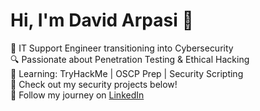 # Hi, I'm David Arpasi 👋  
🚀 IT Support Engineer transitioning into Cybersecurity  
🔍 Passionate about Penetration Testing & Ethical Hacking  
🔧 Learning: TryHackMe | OSCP Prep | Security Scripting  
📂 Check out my security projects below!  
📝 Follow my journey on [LinkedIn](https://www.linkedin.com/in/david-arpasi/)  
